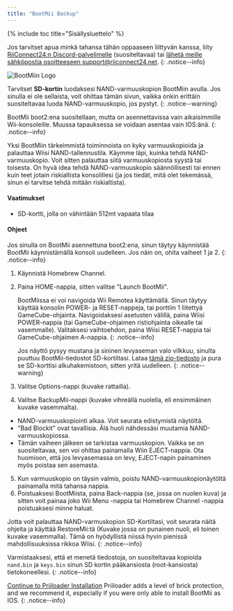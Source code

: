 ```yaml
---
title: "BootMii Backup"
---
```


{% include toc title="Sisällysluettelo" %}

Jos tarvitset apua minkä tahansa tähän oppaaseen liittyvän kanssa, liity [RiiConnect24:n Discord-palvelimelle](https://discord.gg/rc24) (suositeltavaa) tai [ lähetä meille sähköpostia osoitteeseen support@riiconnect24.net](mailto:support@riiconnect24.net).
{: .notice--info}

![BootMiin Logo](/images/bootmii.png)

Tarvitset **SD-kortin** luodaksesi NAND-varmuuskopion BootMiin avulla. Jos sinulla ei ole sellaista, voit ohittaa tämän sivun, vaikka onkin erittäin suositeltavaa luoda NAND-varmuuskopio, jos pystyt.
{: .notice--warning}

BootMii boot2:ena suositellaan, mutta on asennettavissa vain aikaisimmille Wii-konsoleille. Muussa tapauksessa se voidaan asentaa vain IOS:änä.
{: .notice--info}

Yksi BootMiin tärkeimmistä toiminnoista on kyky varmuuskopioida ja palauttaa Wiisi NAND-tallennustila. Käymme läpi, kuinka tehdä NAND-varmuuskopio. Voit sitten palauttaa siitä varmuuskopiosta syystä tai toisesta. On hyvä idea tehdä NAND-varmuuskopio säännöllisesti tai ennen kuin teet jotain riskialtista konsolillesi (ja jos tiedät, mitä olet tekemässä, sinun ei tarvitse tehdä mitään riskialtista).

#### Vaatimukset
* SD-kortti, jolla on vähintään 512mt vapaata tilaa

#### Ohjeet
Jos sinulla on BootMii asennettuna boot2:ena, sinun täytyy käynnistää BootMii käynnistämällä konsoli uudelleen. Jos näin on, ohita vaiheet 1 ja 2.
{: .notice--info}
1. Käynnistä Homebrew Channel.
2. Paina HOME-nappia, sitten valitse "Launch BootMii".

    BootMiissa ei voi navigoida Wii Remotea käyttämällä. Sinun täytyy käyttää konsolin POWER- ja RESET-nappeja, tai porttiin 1 liitettyä GameCube-ohjainta. Navigoidaksesi asetusten välillä, paina Wiisi POWER-nappia (tai GameCube-ohjaimen ristiohjainta oikealle tai vasemmalle). Valitaksesi vaihtoehdon, paina Wiisi RESET-nappia tai GameCube-ohjaimen A-nappia.
    {: .notice--info}


    Jos näyttö pysyy mustana ja sininen levyaseman valo vilkkuu, sinulta puuttuu BootMii-tiedostot SD-kortiltasi. Lataa [tämä zip-tiedosto](https://static.hackmii.com/bootmii_sd_files.zip) ja pura se SD-korttisi alkuhakemistoon, sitten yritä uudelleen.
    {: .notice--warning}

3. Valitse Options-nappi (kuvake rattailla).
4. Valitse BackupMii-nappi (kuvake vihreällä nuolella, eli ensimmäinen kuvake vasemmalta).
- NAND-varmuuskopiointi alkaa. Voit seurata edistymistä näytöltä.
- "Bad Blockit" ovat tavallisia. Älä huoli nähdessäsi muutamia NAND-varmuuskopiossa.
- Tämän vaiheen jälkeen se tarkistaa varmuuskopion. Vaikka se on suositeltavaa, sen voi ohittaa painamalla Wiin EJECT-nappia. Ota huomioon, että jos levyasemassa on levy, EJECT-napin painaminen myös poistaa sen asemasta.
5. Kun varmuuskopio on täysin valmis, poistu NAND-varmuuskopionäytöltä painamalla mitä tahansa nappia.
6. Poistuaksesi BootMiista, paina Back-nappia (se, jossa on nuolen kuva) ja sitten voit painaa joko Wii Menu -nappia tai Homebrew Channel -nappia poistuaksesi minne haluat.

Jotta voit palauttaa NAND-varmuskopion SD-Kortiltasi, voit seurata näitä ohjeita ja käyttää RestoreMii:tä (Kuvake jossa on punainen nuoli, eli toinen kuvake vasemmalla). Tämä on hyödyllistä niissä hyvin pienissä mahdollisuuksissa rikkoa Wiisi.
{: .notice--info}

Varmistaaksesi, että et menetä tiedostoja, on suositeltavaa kopioida `nand.bin` ja `keys.bin` sinun SD kortin pääkansiosta (root-kansiosta) tietokoneellesi.
{: .notice--info}

[Continue to Priiloader Installation](priiloader) Priiloader adds a level of brick protection, and we recommend it, especially if you were only able to install BootMii as IOS.
{: .notice--info}